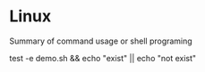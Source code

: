 # Linux
Summary of command usage or shell programing


test -e demo.sh  && echo "exist" || echo "not exist"
